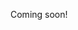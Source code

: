 Coming soon!

<!--

https://news.ycombinator.com/item?id=25218794

https://news.ycombinator.com/item?id=23205588

https://news.ycombinator.com/item?id=23579303

-->
